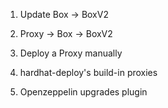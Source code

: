 1. Update Box -> BoxV2
2. Proxy -> Box
         -> BoxV2

1. Deploy a Proxy manually
2. hardhat-deploy's build-in proxies
3. Openzeppelin upgrades plugin